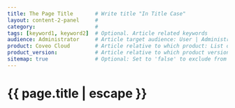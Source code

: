 ```yaml
---
title: The Page Title       # Write title "In Title Case"
layout: content-2-panel     # 
category:                   # 
tags: [keyword1, keyword2]  # Optional. Article related keywords
audience: Administrator     # Article target audience: User | Administrator | Developer | Anyone
product: Coveo Cloud        # Article relative to which product: List of product to be determined
product_version:            # Article relative to which product version: List of product versions to be determined
sitemap: true               # Optional: Set to 'false' to exclude from jekyll-sitemap sitemap.xml file
---
```


# {{ page.title | escape }}
